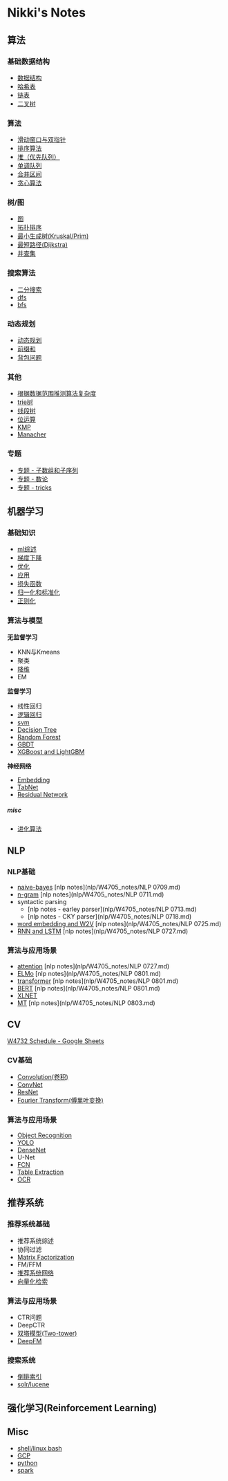 # Nikki's Notes

## 算法

### 基础数据结构

+ [数据结构](algorithm/data_structures.md)
+ [哈希表](algorithm/hashmap.md)
+ [链表](algorithm/linked_list.md)
+ [二叉树](algorithm/tree.md)

### 算法

+ [滑动窗口与双指针](algorithm/sliding_windows.md)
+ [排序算法](algorithm/sort.md)
+ [堆（优先队列）](algorithm/heap.md)
+ [单调队列](algorithm/monotonic_stack.md) 
+ [合并区间](algorithm/merge_intervals.md)
+ [贪心算法](algorithm/greedy.md)

### 树/图

+ [图](algorithm/graph.md)
+ [拓扑排序](algorithm/topological_sort.md)
+ [最小生成树(Kruskal/Prim)](algorithm/mst.md)
+ [最短路径(Dijkstra)](algorithm/dijkstra.md)
+ [并查集](algorithm/disjoint_set.md)

### 搜索算法

+ [二分搜索](algorithm/bisect.md)
+ [dfs](algorithm/dfs.md)
+ [bfs](algorithm/bfs.md)

### 动态规划

+ [动态规划](algorithm/dp.md)
+ [前缀和](algorithm/prefix_sum.md)
+ [背包问题](algorithm/knapsack.md)

### 其他

+ [根据数据范围推测算法复杂度](algorithm/data_range.md)
+ [trie树](algorithm/trie_tree.md)
+ [线段树](algorithm/segment_tree.md)
+ [位运算](algorithm/bit_ops.md)
+ [KMP](algorithm/kmp.md)
+ [Manacher](algorithm/manacher.md)

### 专题

+ [专题 - 子数组和子序列](algorithm/sub_array.md)
+ [专题 - 数论](algorithm/number_theory.md)
+ [专题 - tricks](algorithm/tricks.md)

## 机器学习
### **基础知识**

+ [ml综述](ml/ml_basics.md)
+  [梯度下降](ml/gd.md)
+ [优化](ml/opt.md)
+ [应用](ml/applications.md)
+ [损失函数](ml/losses.md)
+ [归一化和标准化](ml/normalizations.md)
+ [正则化](ml/regularization.md)

### **算法与模型**

**无监督学习**

- KNN与Kmeans
- 聚类
- [降维](ml/dim_reducing.md)
- EM

**监督学习**

- 线性回归
- [逻辑回归](ml/lr.md)
- [svm](ml/svm.md)
- [Decision Tree](ml/trees.md)
- [Random Forest](ml/rf.md)
- [GBDT](ml/gbdt.md)
- [XGBoost and LightGBM](ml/LGBM.md)

**神经网络**

- [Embedding](ml/embedding.md)
- [TabNet](ml/tabnet.md)
- [Residual Network](cv/object_recogniton.md)

##### **misc**

- [进化算法](ml/evolutionary_algo.md)

## NLP

### **NLP基础**

- [naive-bayes](nlp/naive_bayes.md) [nlp notes](nlp/W4705_notes/NLP 0709.md)
- [n-gram](nlp/n_grams.md) [nlp notes](nlp/W4705_notes/NLP 0711.md)
- syntactic parsing
  -  [nlp notes - earley parser](nlp/W4705_notes/NLP 0713.md)
  - [nlp notes - CKY parser](nlp/W4705_notes/NLP 0718.md)
- [word embedding and W2V](nlp/word_embedding.md) [nlp notes](nlp/W4705_notes/NLP 0725.md)
- [RNN and LSTM](nlp/rnn_lstm.md) [nlp notes](nlp/W4705_notes/NLP 0727.md)

### **算法与应用场景**

- [attention](nlp/attention.md) [nlp notes](nlp/W4705_notes/NLP 0727.md)
- [ELMo](nlp/elmo.md) [nlp notes](nlp/W4705_notes/NLP 0801.md)
- [transformer](nlp/transformer.md) [nlp notes](nlp/W4705_notes/NLP 0801.md)
- [BERT](nlp/bert.md) [nlp notes](nlp/W4705_notes/NLP 0801.md)
- [XLNET](nlp/xlnet.md)
- [MT]() [nlp notes](nlp/W4705_notes/NLP 0803.md)

## CV

[W4732 Schedule - Google Sheets](https://docs.google.com/spreadsheets/d/1OL69xzW_WfOlRXM7qiLM8T_dejH72dZ7byvKzuD0e9c/edit#gid=0) 

### CV基础

- [Convolution(卷积)](cv/convolution.md)
- [ConvNet](cv/conv_net.md)
- [ResNet](cv/resnet.md)
- [Fourier Transform(傅里叶变换)](cv/fourier_transform.md)

### **算法与应用场景**

- [Object Recognition](cv/object_recogniton.md)
- [YOLO](cv/yolo.md)
- [DenseNet](cv/densenet.md)
- U-Net
- [FCN](cv/fcn.md)
- [Table Extraction](cv/table_net.md)
- [OCR](cv/ocr.md)


## 推荐系统

### **推荐系统基础**

- 推荐系统综述
- 协同过滤
- [Matrix Factorization](rec/mf.md)
- FM/FFM
- [推荐系统网络](rec/rec_with_nn.md)
- [向量化检索](rec/emb_search.md)

### **算法与应用场景**

- CTR问题
- DeepCTR
- [双塔模型(Two-tower)](rec/two_tower.md)
- [DeepFM](rec/deepfm.md)

### 搜索系统

- [倒排索引](rec/inverted_index.md)
- [solr/lucene](rec/solr_lucene.md)
  
## 强化学习(Reinforcement Learning)

## Misc

- [shell/linux bash](misc/bash.md)
- [GCP](misc/gcp.md)
- [python](misc/python.md)
- [spark](misc/spark.md)


